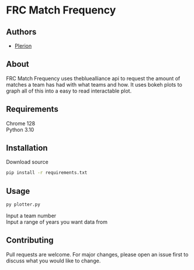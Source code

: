 # FRC Match Frequency

## Authors
- [Plerion](https://github.com/PlerionPlorion)

## About
FRC Match Frequency uses thebluealliance api to request the amount of matches a team has had with what teams and how. It uses bokeh plots to graph all of this into a easy to read interactable plot.

## Requirements
Chrome 128\
Python 3.10
## Installation

Download source

```bash
pip install -r requirements.txt
```

## Usage

```bash
py plotter.py
```
Input a team number\
Input a range of years you want data from
## Contributing

Pull requests are welcome. For major changes, please open an issue first
to discuss what you would like to change.
